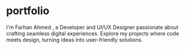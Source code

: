 # portfolio
I'm Farhan Ahmed , a Developer and UI/UX Designer passionate about crafting seamless digital experiences. Explore my projects where code meets design, turning ideas into user-friendly solutions.
